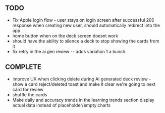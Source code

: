 ## TODO

- Fix Apple login flow - user stays on login screen after successful 200 response when creating new user, should automatically redirect into the app
- home button when on the deck screen doesnt work
- should have the ability to silence a deck to stop showing the cards from it
- fix retry in the ai gen review -- adds variation 1 a bunch

## COMPLETE

- Improve UX when clicking delete during AI generated deck review - show a card reject/deleted toast and make it clear we're going to next card for review
- shuffle the cards
- Make daily and accuracy trends in the learning trends section display actual data instead of placeholder/empty charts
